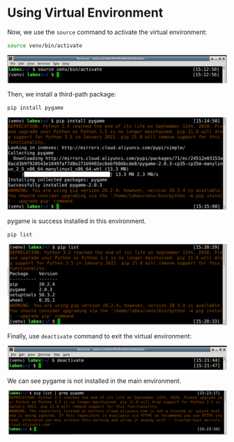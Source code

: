 # Using Virtual Environment

Now, we use the `source` command to activate the virtual environment:

```bash
source venv/bin/activate
```

![2-1](assets/lab-python-virtual-env-2-1.png)

Then, we install a third-path package:

```bash
pip install pygame
```

![2-2](assets/lab-python-virtual-env-2-2.png)

pygame is success installed in this environment.

```bash
pip list
```

![2-3](assets/lab-python-virtual-env-2-3.png)

Finally, use `deactivate` command to exit the virtual environment:

![2-4](assets/lab-python-virtual-env-2-4.png)

We can see pygame is not installed in the main environment.

![2-5](assets/lab-python-virtual-env-2-5.png)
